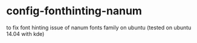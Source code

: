config-fonthinting-nanum
========================

to fix font hinting issue of nanum fonts family on ubuntu (tested on ubuntu 14.04 with kde)
